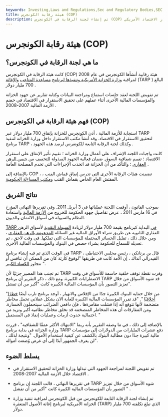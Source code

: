 ```yaml
---
keywords: Investing,Laws and Regulations,Sec and Regulatory Bodies,SEC
title: هيئة رقابة الكونجرس (COP)
description: تم إنشاء لجنة الرقابة في الكونجرس (COP) من قبل الكونجرس الأمريكي في عام 2008 للإشراف على إجراءات وزارة الخزانة الأمريكية التي تهدف إلى استقرار الاقتصاد الأمريكي.
---
```


# هيئة رقابة الكونجرس (COP)
## ما هي لجنة الرقابة في الكونجرس؟

كانت هيئة الرقابة في الكونجرس (COP) هيئة رقابية أنشأها الكونجرس في عام 2008 لمراقبة [وزارة الخزانة الأمريكية وتنفيذها لبرنامج](/ustreasury) [مساعدة المتاعب](/troubled-asset-relief-program-tarp) [والإغاثة](/troubled-asset-relief-program-tarp) (TARP ) البالغ 700 مليار دولار .

تم تفويض اللجنة لعقد جلسات استماع ومراجعة البيانات وكتابة تقارير عن جهود الخزانة والمؤسسات المالية الأخرى أثناء عملهم على تحقيق الاستقرار في الاقتصاد في خضم الأزمة المالية 2007-2008 .

## فهم هيئة الرقابة في الكونجرس (COP)

استجابة للأزمة المالية ، أذن الكونجرس للخزانة بإنفاق 700 مليار دولار عبر TARP لتحقيق الاستقرار في الاقتصاد. وقد أنشأ مكتب الاستقرار داخل وزارة الخزانة لتنفيذ برنامج TARP ، وكذلك لجنة الرقابة التابعة للكونغرس لرصد هذه الجهود .

كانت واجبات اللجنة الإشراف على أعمال وزارة الخزانة ؛ تقييم تأثير الإنفاق على استقرار الاقتصاد ؛ تقييم شفافية السوق. ضمان فعالية الجهود المبذولة للتخفيف من [حبس الرهن العقاري](/foreclosure) ؛ والتأكد من أن الخزانة قد اتخذت الإجراءات التي تخدم المصلحة العامة .

بالإضافة إلى COP ، تضمنت هيئات الرقابة الأخرى التي تدرس إنفاق قماش القنب ، المفتش العام الخاص بقماش القنب [ومكتب المساءلة الحكومية](/government-accountability-office-gao).

## نتائج الفريق

بموجب القانون ، أوقفت اللجنة عملياتها في 3 أبريل 2011. وفي تقريرها النهائي المؤرخ في 16 مارس 2011 ، عرض تفاصيل جهود الحكومة للخروج من [الأزمة المالية](/financial-crisis) واستعادة النظام والسيولة في أسواق الائتمان والديون.

[TARP في](/liquidity-crisis) البداية كبرنامج بقيمة 700 مليار دولار لزيادة [السيولة النقدية](/liquidity-crisis) لأسواق الرهن العقاري الثانوية عن طريق شراء الأوراق المالية غير السائلة [المدعومة بالرهن العقاري](/mbs) ، ومن خلال ذلك ، تقليل الخسائر المحتملة للمؤسسات التي تملكها. في وقت لاحق ، تم تعديله للسماح للحكومة بشراء حصص في البنوك والمؤسسات المالية الأخرى.

في الوقت الذي تم فيه إنشاء برنامج TARP ، قال بن برنانكي ، رئيس مجلس الاحتياطي الفيدرالي آنذاك ، إن الأمة كانت في طريقها "لوقوع كارثة كان من الممكن أن تنافس أو تتجاوز [الكساد الكبير](/great_depression) ".

تم تجنب هذا المصير جزئيًا لأن TARP وفرت نقطة توقف خلفية حاسمة للأسواق في وقت الاضطرابات الكبيرة. ومع ذلك ، ذكر التقرير أن برنامج TARP قد شوه الأسواق من خلال تعزيز التصور بأن المؤسسات المالية الكبيرة كانت "أكبر من أن تفشل".

"من خلال حماية البنوك الكبيرة جدًا من الإفلاس والانهيار ، أوجد برنامج تارب أيضًا [خطرًا أخلاقيًا](/moralhazard) ". "قد تقرر المؤسسات المالية الكبيرة للغاية الآن بشكل عقلاني تحمل مخاطر متضخمة لأنها تتوقع أنه إذا فشلت مقامرةها ، فإن دافعي الضرائب سيتحملون الخسارة. ومن المفارقات أن هذه المخاطر المتضخمة قد تخلق مخاطر نظامية أكبر وتزيد من احتمالية حدوث أزمات وعمليات إنقاذ في المستقبل. "

بالإضافة إلى ذلك ، في ما وصفه التقرير بأنه ربما "الانتهاك الأكثر عمقًا للشفافية" ، قررت وزارة الخزانة في بداية برنامج TARP دفع عشرات المليارات من الدولارات إلى مؤسسات مالية كبيرة جدًا دون مطالبة البنوك بالكشف عن كيفية استخدام الأموال. "ونتيجة لذلك ، لن يعرف الجمهور أبدًا إلى أي غرض وُضعت أمواله".

## يسلط الضوء

- تم تفويض اللجنة لمراجعة الجهود التي تبذلها وزارة الخزانة لتحقيق الاستقرار في الاقتصاد خلال الأزمة المالية 2007-2008 .

- في تقريرها النهائي ، قالت اللجنة إن برنامج TARP شوه الأسواق من خلال تعزيز التصور بأن المؤسسات المالية الكبيرة كانت "أكبر من أن تفشل " .

- تم إنشاء لجنة الرقابة التابعة للكونجرس من قبل الكونجرس لمراقبة تنفيذ وزارة الخزانة الأمريكية لبرنامج إغاثة الأصول المتعثرة (TARP) الذي تبلغ تكلفته 700 مليار دولار.

